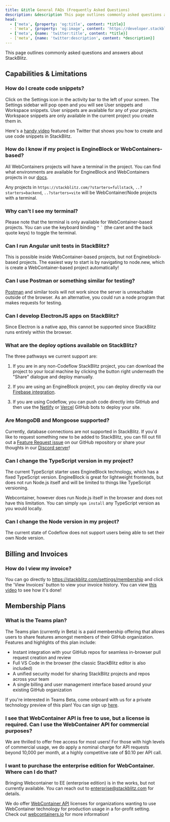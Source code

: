 ```yaml
---
title: &title General FAQs (Frequently Asked Questions)
description: &description This page outlines commonly asked questions and answers about StackBlitz.
head:
  - ['meta', {property: 'og:title', content: *title}] 
  - ['meta', {property: 'og:image', content: 'https://developer.stackblitz.com/img/og/general-faqs.png'}]
  - ['meta', {name: 'twitter:title', content: *title}]
  - ['meta', {name: 'twitter:description', content: *description}]
---
```


This page outlines commonly asked questions and answers about StackBlitz.

## Capabilities & Limitations

### How do I create code snippets?

Click on the Settings icon in the activity bar to the left of your screen. The Settings sidebar will pop open and you will see User snippets and Workspace snippets. User snippets are available for any of your projects. Workspace snippets are only available in the current project you create them in.

Here's a [handy video](https://twitter.com/sulco/status/1275039159611203585) featured on Twitter that shows you how to create and use code snippets in StackBlitz.

### How do I know if my project is EngineBlock or WebContainers-based?

All WebContainers projects will have a terminal in the project. You can find what environments are available for EngineBlock and WebContainers projects in our [docs](https://developer.stackblitz.com/guides/user-guide/available-environments).

Any projects in `https://stackblitz.com/?starters=fullstack`, `..?starters=backend`, `..?starters=vite` will be WebContainer/Node projects with a terminal.

### Why can't I see my terminal?

Please note that the terminal is only available for WebContainer-based projects. You can use the keyboard binding `^` `` ` `` (the caret and the back quote keys) to toggle the terminal.

### Can I run Angular unit tests in StackBlitz?

This is possible inside WebContainer-based projects, but not Engineblock-based projects. The easiest way to start is by navigating to node.new, which is create a WebContainer-based project automatically!

### Can I use Postman or something similar for testing?

[Postman](https://www.postman.com/automated-testing/) and similar tools will not work since the server is unreachable outside of the browser. As an alternative, you could run a node program that makes requests for testing.

### Can I develop ElectronJS apps on StackBlitz?

Since Electron is a native app, this cannot be supported since StackBlitz runs entirely within the browser.

### What are the deploy options available on StackBlitz?

The three pathways we current support are:

1. If you are in any non-Codeflow StackBlitz project, you can download the project to your local machine by clicking the button right underneath the "Share" dialogue and deploy manually.

2. If you are using an EngineBlock project, you can deploy directly via our [Firebase integration](https://developer.stackblitz.com/guides/user-guide/ide-whats-on-your-screen#firebase-sidebar).

3. If you are using Codeflow, you can push code directly into GitHub and then use the [Netlify](https://github.com/apps/netlify) or [Vercel](https://vercel.com/docs/concepts/git/vercel-for-github) GitHub bots to deploy your site.

### Are MongoDB and Mongoose supported?

Currently, database connections are not supported in StackBlitz. If you'd like to request something new to be added to StackBlitz, you can fill out fill out a [Feature Request issue](https://github.com/stackblitz/core/issues/new?assignees=&labels=Status%3A+Triage%2C+Type%3A+Feature+Request&template=feature-request.md&title=) on our GitHub repository or share your thoughts in our [Discord server](https://discord.gg/stackblitz)! 

### Can I change the TypeScript version in my project?

The current TypeScript starter uses EngineBlock technology, which has a fixed TypeScript version. EngineBlock is great for lightweight frontends, but does not run Node.js itself and will be limited to things like TypeScript versioning.

Webcontainer, however does run Node.js itself in the browser and does not have this limitation. You can simply `npm install` any TypeScript version as you would locally.

### Can I change the Node version in my project?

The current state of Codeflow does not support users being able to set their own Node version.

## Billing and Invoices

### How do I view my invoice?

You can go directly to https://stackblitz.com/settings/membership and click the 'View Invoices' button to view your invoice history. You can view [this video](./assets/view-invoice.mp4) to see how it's done!

<!--- Need to figure out what plugin is needed in VitePress to add videos (./assets/view-invoice.mp4) -->

## Membership Plans

### What is the Teams plan?

The Teams plan (currently in Beta) is a paid membership offering that allows users to share features amongst members of their GitHub organization. Features and highlights of this plan include:

- Instant integration with your GitHub repos for seamless in-browser pull request creation and review
- Full VS Code in the browser (the classic StackBlitz editor is also included)
- A unified security model for sharing StackBlitz projects and repos across your team
- A single billing and user management interface based around your existing GitHub organization

If you're interested in Teams Beta, come onboard with us for a private technology preview of this plan! You can sign up [here](https://stackblitz.com/beta-teams-signup).

### I see that WebContainer API is free to use, but a license is required. Can I use the WebContainer API for commercial purposes?

We are thrilled to offer free access for most users! For those with high levels of commercial usage, we do apply a nominal charge for API requests beyond 10,000 per month, at a highly competitive rate of $0.10 per API call.

### I want to purchase the enterprise edition for WebContainer. Where can I do that?

Bringing Webcontainer to EE (enterprise edition) is in the works, but not currently available. You can reach out to enterprise@stackblitz.com for details.

We do offer [WebContainer API](webcontainers.io) licenses for organizations wanting to use WebContainer technology for production usage in a for-profit setting. Check out [webcontainers.io](webcontainers.io) for more information!